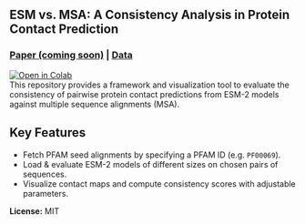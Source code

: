 ## ESM vs. MSA: A Consistency Analysis in Protein Contact Prediction

### [Paper (coming soon)](#) | [Data](https://www.ebi.ac.uk/interpro/entry/pfam/#table)
[![Open in Colab](https://colab.research.google.com/assets/colab-badge.svg)](https://colab.research.google.com/drive/1wz8o5HeZKbKzjjCMBisdzUlsUw6fF_g1?usp=sharing)<br>
This repository provides a framework and visualization tool to evaluate the consistency of pairwise protein contact predictions from ESM-2 models against multiple sequence alignments (MSA). 

## Key Features
- Fetch PFAM seed alignments by specifying a PFAM ID (e.g. `PF00069`).
- Load & evaluate ESM-2 models of different sizes on chosen pairs of sequences.
- Visualize contact maps and compute consistency scores with adjustable parameters.

**License:** MIT
